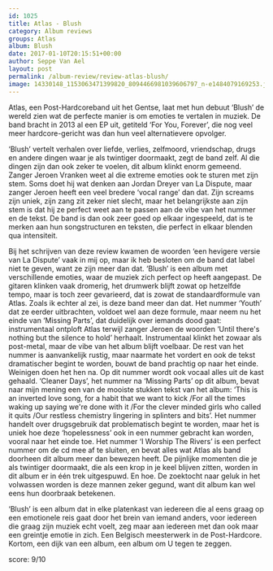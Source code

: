 ```yaml
---
id: 1025
title: Atlas - Blush
category: Album reviews
groups: Atlas
album: Blush
date: 2017-01-10T20:15:51+00:00
author: Seppe Van Ael
layout: post
permalink: /album-review/review-atlas-blush/
image: 14330148_1153063471399820_8094466981039606797_n-e1484079169253.jpg
---
```

Atlas, een Post-Hardcoreband uit het Gentse, laat met hun debuut ‘Blush’ de wereld zien wat de perfecte manier is om emoties te vertalen in muziek. De band bracht in 2013 al een EP uit, getiteld ‘For You, Forever’, die nog veel meer hardcore-gericht was dan hun veel alternatievere opvolger.

‘Blush’ vertelt verhalen over liefde, verlies, zelfmoord, vriendschap, drugs en andere dingen waar je als twintiger doormaakt, zegt de band zelf. Al die dingen zijn dan ook zeker te voelen, dit album klinkt enorm gemeend. Zanger Jeroen Vranken weet al die extreme emoties ook te sturen met zijn stem. Soms doet hij wat denken aan Jordan Dreyer van La Dispute, maar zanger Jeroen heeft een veel bredere ‘vocal range’ dan dat. Zijn screams zijn uniek, zijn zang zit zeker niet slecht, maar het belangrijkste aan zijn stem is dat hij ze perfect weet aan te passen aan de vibe van het nummer en de tekst. De band is dan ook zeer goed op elkaar ingespeeld, dat is te merken aan hun songstructuren en teksten, die perfect in elkaar blenden qua intensiteit.

Bij het schrijven van deze review kwamen de woorden ‘een hevigere versie van La Dispute’ vaak in mij op, maar ik heb besloten om de band dat label niet te geven, want ze zijn meer dan dat. ‘Blush’ is een album met verschillende emoties, waar de muziek zich perfect op heeft aangepast. De gitaren klinken vaak dromerig, het drumwerk blijft zowat op hetzelfde tempo, maar is toch zeer gevarieerd, dat is zowat de standaardformule van Atlas. Zoals ik echter al zei, is deze band meer dan dat. Het nummer ‘Youth’ dat ze eerder uitbrachten, voldoet wel aan deze formule, maar neem nu het einde van ‘Missing Parts’, dat duidelijk over iemands dood gaat: instrumentaal ontploft Atlas terwijl zanger Jeroen de woorden ‘Until there's nothing but the silence to hold’ herhaalt. Instrumentaal klinkt het zowaar als post-metal, maar de vibe van het album blijft voelbaar. De rest van het nummer is aanvankelijk rustig, maar naarmate het vordert en ook de tekst dramatischer begint te worden, bouwt de band prachtig op naar het einde. Weinigen doen het hen na. Op dit nummer wordt ook vocaal alles uit de kast gehaald. ‘Cleaner Days’, het nummer na ‘Missing Parts’ op dit album, bevat naar mijn mening een van de mooiste stukken tekst van het album: ‘This is an inverted love song, for a habit that we want to kick /For all the times waking up saying we're done with it /For the clever minded girls who called it quits /Our restless chemistry lingering in splinters and bits’. Het nummer handelt over drugsgebruik dat problematisch begint te worden, maar het is uniek hoe deze ‘hopelessness’ ook in een nummer gebracht kan worden, vooral naar het einde toe. Het nummer ‘I Worship The Rivers’ is een perfect nummer om de cd mee af te sluiten, en bevat alles wat Atlas als band doorheen dit album meer dan bewezen heeft. De pijnlijke momenten die je als twintiger doormaakt, die als een krop in je keel blijven zitten, worden in dit album er in één trek uitgespuwd. En hoe. De zoektocht naar geluk in het volwassen worden is deze mannen zeker gegund, want dit album kan wel eens hun doorbraak betekenen.

‘Blush’ is een album dat in elke platenkast van iedereen die al eens graag op een emotionele reis gaat door het brein van iemand anders, voor iedereen die graag zijn muziek echt voelt, zeg maar aan iedereen met dan ook maar een greintje emotie in zich. Een Belgisch meesterwerk in de Post-Hardcore. Kortom, een dijk van een album, een album om U tegen te zeggen.

score: 9/10

&nbsp;